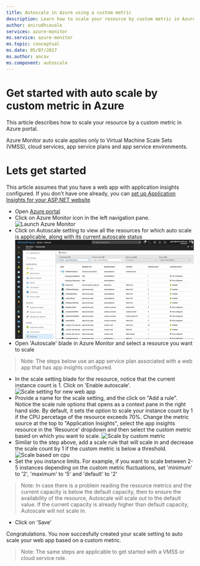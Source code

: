 ```yaml
---
title: Autoscale in Azure using a custom metric
description: Learn how to scale your resource by custom metric in Azure.
author: anirudhcavale
services: azure-monitor
ms.service: azure-monitor
ms.topic: conceptual
ms.date: 05/07/2017
ms.author: ancav
ms.component: autoscale
---
```

# Get started with auto scale by custom metric in Azure
This article describes how to scale your resource by a custom metric in Azure portal.

Azure Monitor auto scale applies only to Virtual Machine Scale Sets (VMSS), cloud services, app service plans and app service environments. 

# Lets get started
This article assumes that you have a web app with application insights configured. If you don't have one already, you can [set up Application Insights for your ASP.NET website][1]

- Open [Azure portal][2]
- Click on Azure Monitor icon in the left navigation pane.
  ![Launch Azure Monitor][3]
- Click on Autoscale setting to view all the resources for which auto scale is applicable, along with its current autoscale status
  ![Discover auto scale in Azure monitor][4]
- Open 'Autoscale' blade in Azure Monitor and select a resource you want to scale
> Note: The steps below use an app service plan associated with a web app that has app insights configured.
- In the scale setting blade for the resource, notice that the current instance count is 1. Click on 'Enable autoscale'.
  ![Scale setting for new web app][5]
- Provide a name for the scale setting, and the click on "Add a rule". Notice the scale rule options that opens as a context pane in the right hand side. By default, it sets the option to scale your instance count by 1 if the CPU percetage of the resource exceeds 70%. Change the metric source at the top to "Application Insights", select the app insights resource in the 'Resource' dropdown and then select the custom metric based on which you want to scale.
  ![Scale by custom metric][6]
- Similar to the step above, add a scale rule that will scale in and decrease the scale count by 1 if the custom metric is below a threshold.
  ![Scale based on cpu][7]
- Set the you instance limits. For example, if you want to scale between 2-5 instances depending on the custom metric fluctuations, set 'minimum' to '2', 'maximum' to '5' and 'default' to '2'
> Note: In case there is a problem reading the resource metrics and the current capacity is below the default capacity, then to ensure the availability of the resource, Autoscale will scale out to the default value. If the current capacity is already higher than default capacity, Autoscale will not scale in.
- Click on 'Save'

Congratulations. You now succesfully created your scale setting to auto scale your web app based on a custom metric.

> Note: The same steps are applicable to get started with a VMSS or cloud service role.

<!--Reference-->
[1]: https://docs.microsoft.com/azure/application-insights/app-insights-asp-net
[2]: https://portal.azure.com
[3]: ./media/monitoring-autoscale-scale-by-custom-metric/azure-monitor-launch.png
[4]: ./media/monitoring-autoscale-scale-by-custom-metric/discover-autoscale-azure-monitor.png
[5]: ./media/monitoring-autoscale-scale-by-custom-metric/scale-setting-new-web-app.png
[6]: ./media/monitoring-autoscale-scale-by-custom-metric/scale-by-custom-metric.png
[7]: ./media/monitoring-autoscale-scale-by-custom-metric/autoscale-setting-custom-metrics-ai.png
